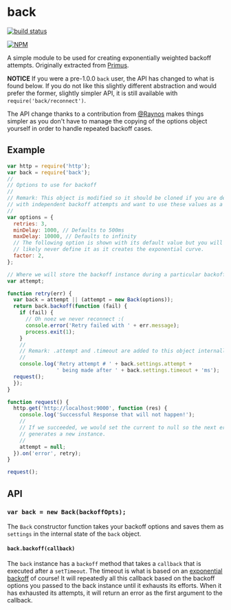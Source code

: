 # back

[![build
status](https://secure.travis-ci.org/jcrugzz/back.png)](http://travis-ci.org/jcrugzz/back)

[![NPM](https://nodei.co/npm/back.png)](https://nodei.co/npm/back/)

A simple module to be used for creating exponentially weighted backoff attempts.
Originally extracted from [Primus][Primus].

__NOTICE__
If you were a pre-1.0.0 `back` user, the API has changed to what is found below.
If you do not like this slightly different abstraction and would prefer the
former, slightly simpler API, it is still available with `require('back/reconnect')`.

The API change thanks to a contribution from
[@Raynos](https://github.com/Raynos) makes things simpler as you don't have to
manage the copying of the options object yourself in order to handle repeated
backoff cases.

## Example

```js
var http = require('http');
var back = require('back');
//
// Options to use for backoff
//
// Remark: This object is modified so it should be cloned if you are dealing
// with independent backoff attempts and want to use these values as a base.
//
var options = {
  retries: 3,
  minDelay: 1000, // Defaults to 500ms
  maxDelay: 10000, // Defaults to infinity
  // The following option is shown with its default value but you will most
  // likely never define it as it creates the exponential curve.
  factor: 2,
};

// Where we will store the backoff instance during a particular backoff attempt
var attempt;

function retry(err) {
  var back = attempt || (attempt = new Back(options));
  return back.backoff(function (fail) {
    if (fail) {
      // Oh noez we never reconnect :(
      console.error('Retry failed with ' + err.message);
      process.exit(1);
    }
    //
    // Remark: .attempt and .timeout are added to this object internally
    //
    console.log('Retry attempt # ' + back.settings.attempt +
                ' being made after ' + back.settings.timeout + 'ms');
  request();
  });
}

function request() {
  http.get('http://localhost:9000', function (res) {
    console.log('Successful Response that will not happen!');
    //
    // If we succeeded, we would set the current to null so the next error
    // generates a new instance.
    //
    attempt = null;
  }).on('error', retry);
}

request();
```

## API

### `var back = new Back(backoffOpts);`

The `Back` constructor function takes your backoff options and saves them as
`settings` in the internal state of the `back` object.

#### `back.backoff(callback)`

The `back` instance has a `backoff` method that takes a  `callback` that is
executed after a `setTimeout`. The timeout is what is based on an [exponential
backoff](http://dthain.blogspot.nl/2009/02/exponential-backoff-in-distributed.html) of course!
It will repeatedly all this callback based on the backoff options you passed to
the back instance until it exhausts its efforts. When it has exhausted its
attempts, it will return an error as the first argument to the callback.

[Primus]: https://github.com/3rd-Eden/primus

